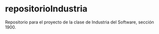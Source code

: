 # repositorioIndustria
Repositorio para el proyecto de la clase de Industria del Software, sección 1900.
